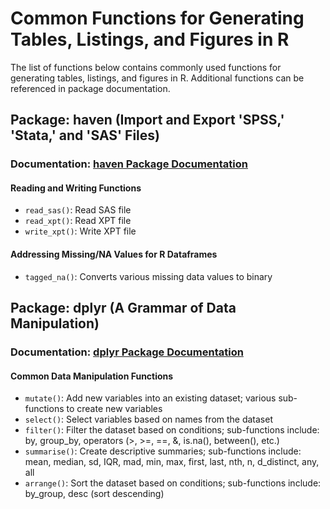 # Common Functions for Generating Tables, Listings, and Figures in R

The list of functions below contains commonly used functions for generating tables, listings, and figures in R. Additional functions can be referenced in package documentation.

## Package: haven (Import and Export 'SPSS,' 'Stata,' and 'SAS' Files)

### Documentation: [haven Package Documentation](https://cloud.r-project.org/web/packages/haven/haven.pdf)

#### Reading and Writing Functions
- `read_sas()`: Read SAS file
- `read_xpt()`: Read XPT file
- `write_xpt()`: Write XPT file

#### Addressing Missing/NA Values for R Dataframes
- `tagged_na()`: Converts various missing data values to binary

## Package: dplyr (A Grammar of Data Manipulation)

### Documentation: [dplyr Package Documentation](https://cloud.r-project.org/web/packages/dplyr/dplyr.pdf)

#### Common Data Manipulation Functions
- `mutate()`: Add new variables into an existing dataset; various sub-functions to create new variables
- `select()`: Select variables based on names from the dataset
- `filter()`: Filter the dataset based on conditions; sub-functions include: by, group_by, operators (>, >=, ==, &, is.na(), between(), etc.)
- `summarise()`: Create descriptive summaries; sub-functions include: mean, median, sd, IQR, mad, min, max, first, last, nth, n, d_distinct, any, all
- `arrange()`: Sort the dataset based on conditions; sub-functions include: by_group, desc (sort descending)
